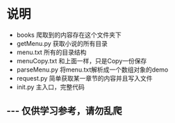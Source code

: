 # 说明

- books 爬取到的内容存在这个文件夹下
- getMenu.py 获取小说的所有目录
- menu.txt 所有的目录结构
- menuCopy.txt 和上面一样，只是Copy一份保存
- parseMenu.py 将menu.txt解析成一个数组对象的demo
- request.py 简单获取某一章节的内容并且写入文件
- init.py 主入口，完整代码


--- 仅供学习参考，请勿乱爬
---